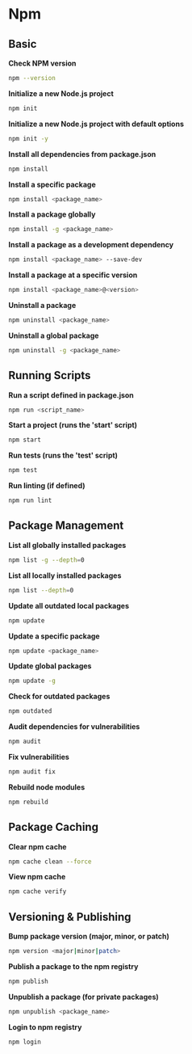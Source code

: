 # Npm

## Basic

**Check NPM version**
  ```bash
  npm --version
  ```

**Initialize a new Node.js project**
  ```bash
  npm init
  ```

**Initialize a new Node.js project with default options**
  ```bash
  npm init -y
  ```

**Install all dependencies from package.json**
  ```bash
  npm install
  ```

**Install a specific package**
  ```bash
  npm install <package_name>
  ```

**Install a package globally**
  ```bash
  npm install -g <package_name>
  ```

**Install a package as a development dependency**
  ```bash
  npm install <package_name> --save-dev
  ```

**Install a package at a specific version**
  ```bash
  npm install <package_name>@<version>
  ```

**Uninstall a package**
  ```bash
  npm uninstall <package_name>
  ```

**Uninstall a global package**
  ```bash
  npm uninstall -g <package_name>
  ```


## Running Scripts

**Run a script defined in package.json**
  ```bash
  npm run <script_name>
  ```

**Start a project (runs the 'start' script)**
  ```bash
  npm start
  ```

**Run tests (runs the 'test' script)**
  ```bash
  npm test
  ```

**Run linting (if defined)**
  ```bash
  npm run lint
  ```


## Package Management

**List all globally installed packages**
  ```bash
  npm list -g --depth=0
  ```

**List all locally installed packages**
  ```bash
  npm list --depth=0
  ```

**Update all outdated local packages**
  ```bash
  npm update
  ```

**Update a specific package**
  ```bash
  npm update <package_name>
  ```

**Update global packages**
  ```bash
  npm update -g
  ```

**Check for outdated packages**
  ```bash
  npm outdated
  ```

**Audit dependencies for vulnerabilities**
  ```bash
  npm audit
  ```

**Fix vulnerabilities**
  ```bash
  npm audit fix
  ```

**Rebuild node modules**
  ```bash
  npm rebuild
  ```


## Package Caching

**Clear npm cache**
  ```bash
  npm cache clean --force
  ```

**View npm cache**
  ```bash
  npm cache verify
  ```


## Versioning & Publishing

**Bump package version (major, minor, or patch)**
  ```bash
  npm version <major|minor|patch>
  ```

**Publish a package to the npm registry**
  ```bash
  npm publish
  ```

**Unpublish a package (for private packages)**
  ```bash
  npm unpublish <package_name>
  ```

**Login to npm registry**
  ```bash
  npm login
  ```

